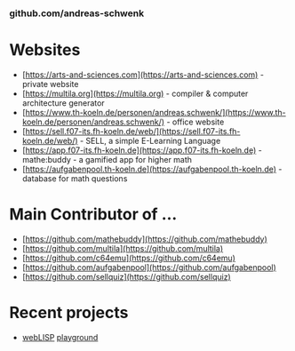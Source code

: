 ### github.com/andreas-schwenk

# Websites

- [https://arts-and-sciences.com](https://arts-and-sciences.com) - private website
- [https://multila.org](https://multila.org) - compiler & computer architecture generator
- [https://www.th-koeln.de/personen/andreas.schwenk/](https://www.th-koeln.de/personen/andreas.schwenk/) - office website
- [https://sell.f07-its.fh-koeln.de/web/](https://sell.f07-its.fh-koeln.de/web/) - SELL, a simple E-Learning Language
- [https://app.f07-its.fh-koeln.de](https://app.f07-its.fh-koeln.de) - mathe:buddy - a gamified app for higher math
- [https://aufgabenpool.th-koeln.de](https://aufgabenpool.th-koeln.de) - database for math questions

# Main Contributor of ...

- [https://github.com/mathebuddy](https://github.com/mathebuddy)
- [https://github.com/multila](https://github.com/multila)
- [https://github.com/c64emu](https://github.com/c64emu)
- [https://github.com/aufgabenpool](https://github.com/aufgabenpool)
- [https://github.com/sellquiz](https://github.com/sellquiz)

# Recent projects

- [webLISP](https://github.com/andreas-schwenk/weblisp) [playground](https://andreas-schwenk.github.io/weblisp/)
